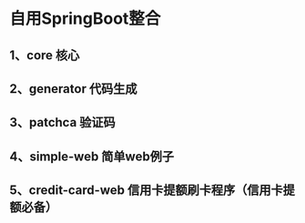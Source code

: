 # 自用SpringBoot整合

## 1、core 核心
## 2、generator 代码生成
## 3、patchca 验证码
## 4、simple-web 简单web例子
## 5、credit-card-web 信用卡提额刷卡程序（信用卡提额必备）